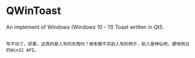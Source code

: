 # QWinToast
An implement of  Windows (Windows 10 - 11) Toast written in Qt5.

~~~想写，但也不一定。~~~

写不动了，好累，这真的是人写的东西吗？根本搬不完前人写的例子，前人是神仙吧，硬啃狗日的Win32 API。
